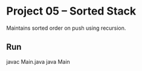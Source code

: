 # Project 05 – Sorted Stack

Maintains sorted order on push using recursion.

## Run
javac Main.java
java Main
